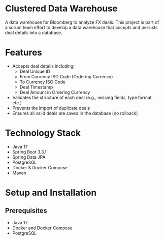 # Clustered Data Warehouse

A data warehouse for Bloomberg to analyze FX deals. This project is part of a scrum team effort to develop a data warehouse that accepts and persists deal details into a database.

# Features

- Accepts deal details including:
  - Deal Unique ID
  - From Currency ISO Code (Ordering Currency)
  - To Currency ISO Code
  - Deal Timestamp
  - Deal Amount in Ordering Currency
- Validates the structure of each deal (e.g., missing fields, type format, etc.)
- Prevents the import of duplicate deals
- Ensures all valid deals are saved in the database (no rollback)

# Technology Stack

- Java 17
- Spring Boot 3.3.1
- Spring Data JPA
- PostgreSQL
- Docker & Docker Compose
- Maven

# Setup and Installation

## Prerequisites

- Java 17
- Docker and Docker Compose
- PostgreSQL

